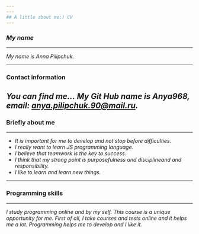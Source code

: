 ```yaml
---
---
## A little about me;) CV
---
```

### *My name*
---
*My name is Anna Pilipchuk.*

---
### Contact information
*You can find me...*
 *My Git Hub name is Anya968, email: anya.pilipchuk.90@mail.ru.*
 ---
### Briefly about me
---
+ *It is important for me to develop and not stop before difficulties.*
 + *I really want to learn JS programming language.*
 + *I believe that teamwork is the key to success.*
 + *I think that my strong point is purposefulness and disciplineand and responsibility.*
 + *I like to learn and learn new things.*
---
### Programming skills
---
*I study programming online and by my self. This course is a unique opportunity for me. First of all, I take courses and tests online and it helps me a lot. Programming helps me to develop and I like it.*
